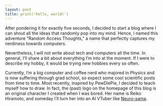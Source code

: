 ```yaml
---
layout: post
title: print('hello, world!')
---
```


After pondering it for exactly five seconds, I decided to start a blog where I can shout all the ideas that randomly pop into my mind. Hence, I named this adventure "Random Access Thoughts," a name that perfectly captures my nerdiness towards computers.

Nevertheless, I will not write about tech and computers all the time. In general, I’ll share a bit about everything I’m into at the moment. If I were to describe my hobby, it would be trying new hobbies every so often.

Currently, I’m a big computer and coffee nerd who majored in Physics and is now suffering through grad school, so expect some cool scientific posts from time to time. Most recently, inspired by PewDiePie, I decided to teach myself how to draw. In fact, the (past) logo on the homepage of this blog is an original character I created when I was bored. Her name is Reiko Hiramoto, and someday I’ll turn her into an AI VTuber like [Neuro-sama](https://www.youtube.com/channel/UCLHmLrj4pHHg3-iBJn_CqxA).
